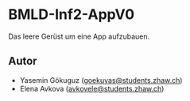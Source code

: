 # BMLD-Inf2-AppV0

Das leere Gerüst um eine App aufzubauen.

## Autor

- Yasemin Gökuguz (goekuyas@students.zhaw.ch)
- Elena Avkova (avkovele@students.zhaw.ch)

